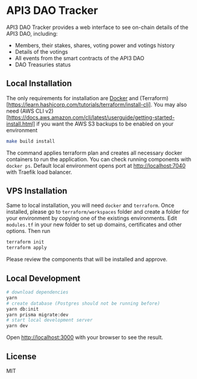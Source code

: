 # API3 DAO Tracker

API3 DAO Tracker provides a web interface to see
on-chain details of the API3 DAO, including:

- Members, their stakes, shares, voting power and votings history
- Details of the votings
- All events from the smart contracts of the API3 DAO
- DAO Treasuries status

## Local Installation

The only requirements for installation are [Docker](https://docs.docker.com/get-docker/)
and (Terraform)[https://learn.hashicorp.com/tutorials/terraform/install-cli].
You may also need
(AWS CLI v2)[https://docs.aws.amazon.com/cli/latest/userguide/getting-started-install.html] 
if you want the AWS S3 backups to be enabled on your environment

```sh
make build install
```

The command applies terraform plan and creates all necessary
docker containers to run the application. You can check running
components with `docker ps`. Default local environment opens
port at [http://localhost:7040](http://localhost:7040) with Traefik load balancer.

## VPS Installation

Same to local installation, you will need `docker` and `terraform`. Once installed,
please go to `terraform/workspaces` folder and create a folder for your environment 
by copying one of the existings environments. Edit `modules.tf` in your new folder
to set up domains, certificates and other options. Then run

```sh
terraform init
terraform apply
```
Please review the components that will be installed and approve.

## Local Development

```sh
# download dependencies
yarn
# create database (Postgres should not be running before)
yarn db:init
yarn prisma migrate:dev
# start local development server
yarn dev
```

Open [http://localhost:3000](http://localhost:3000)
with your browser to see the result.

## License
MIT
